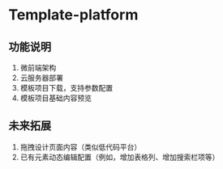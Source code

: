 # Template-platform

## 功能说明
1. 微前端架构
2. 云服务器部署
3. 模板项目下载，支持参数配置
4. 模板项目基础内容预览

## 未来拓展
1. 拖拽设计页面内容（类似低代码平台）
2. 已有元素动态编辑配置（例如，增加表格列、增加搜索栏项等）